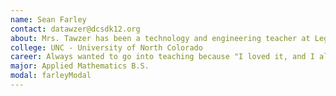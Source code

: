 ```yaml
---
name: Sean Farley
contact: datawzer@dcsdk12.org
about: Mrs. Tawzer has been a technology and engineering teacher at Legend High School for several years and has helped her students win countless TSA events.
college: UNC - University of North Colorado
career: Always wanted to go into teaching because "I loved it, and I always loved working with kids".
major: Applied Mathematics B.S.
modal: farleyModal
---
```

